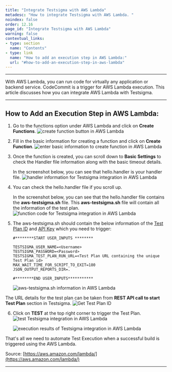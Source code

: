 ```yaml
---
title: "Integrate Testsigma with AWS Lambda"
metadesc: "How to integrate Testsigma with AWS Lambda. "
noindex: false
order: 12.16
page_id: "Integrate Testsigma with AWS Lambda"
warning: false
contextual_links:
- type: section
  name: "Contents"
- type: link
  name: "How to add an execution step in AWS Lambda:"
  url: "#how-to-add-an-execution-step-in-aws-lambda"
---
```



---

With AWS Lambda, you can run code for virtually any application or backend service. CodeCommit is a trigger for AWS Lambda execution. This article discusses how you can integrate AWS Lambda with Testsigma.
 
---

## **How to Add an Execution Step in AWS Lambda:**

1. Go to the functions option under AWS Lambda and click on **Create Functions**.
![create function button in AWS Lambda](https://docs.testsigma.com/images/aws-labmda/create-function-button-aws-lambda.png)

2. Fill in the basic information for creating a function and click on **Create Function**.
![enter basic information to create function in AWS Lambda](https://docs.testsigma.com/images/aws-labmda/basic-information-create-function-aws-lambda.png)

3.  Once the function is created, you can scroll down to **Basic Settings** to check the Handler file information along with the basic timeout details.
 
    In the screenshot below, you can see that hello.handler is your handler file.
    ![handler information for Testsigma integration in AWS Lambda](https://docs.testsigma.com/images/aws-labmda/handler-info-testsigma-integration-AWS-Lambda.png)


4. You can check the hello.handler file if you scroll up.
 
    In the screenshot below, you can see that the hello.handler file contains the **aws-testsigma.sh** file. This **aws-testsigma.sh** file will contain all the information of the test plan.
    ![function code for Testsigma integration in AWS Lambda](https://docs.testsigma.com/images/aws-labmda/testsigma-integration-function-code-aws-lambda.png)


5. The aws-testsigma.sh should contain the below information of the [Test Plan ID](https://testsigma.com/docs/continuous-integration/get-test-plan-details/) and [API Key](https://testsigma.com/docs/configuration/api-keys/) which you need to trigger:
 
    ```shell
    #********START USER_INPUTS ********

    TESTSIGMA_USER_NAME=<Username>
    TESTSIGMA_PASSWORD=<Password>
    TESTSIGMA_TEST_PLAN_RUN_URL=<Test Plan URL containing the unique Test Plan id>
    MAX_WAIT_TIME_FOR_SCRIPT_TO_EXIT=180
    JSON_OUTPUT_REPORTS_DIR=.

    #********END USER_INPUTS***********
    ```

    ![aws-testsigma.sh information in AWS Lambda](https://docs.testsigma.com/images/aws-labmda/aws-testsigma-sh-aws-lambda.png)


The URL details for the test plan can be taken from **REST API call to start Test Plan** section in Testsigma.
![Get Test Plan ID](https://s3.amazonaws.com/static-docs.testsigma.com/new_images/projects/applications/trineid.png)


6. Click on **TEST** at the top right corner to trigger the Test Plan.
![test Testsigma integration in AWS Lambda](https://docs.testsigma.com/images/aws-labmda/test-testsigma-integration-aws-lambda.png)

    ![execution results of Testsigma integration in AWS Lambda](https://docs.testsigma.com/images/aws-labmda/testsigma-integration-execution-result-aws-lambda.png)

That's all we need to automate Test Execution when a successful build is triggered using the AWS Lambda.
 
 
 
Source: [https://aws.amazon.com/lambda/](https://aws.amazon.com/lambda/)

---